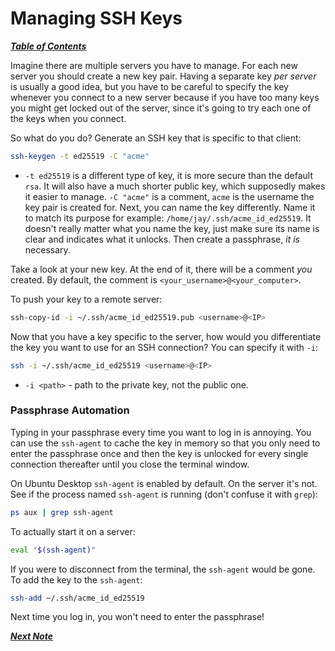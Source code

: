 # Managing SSH Keys

[***Table of Contents***](./README.md)  

Imagine there are multiple servers you have to manage. For each new server you
should create a new key pair. Having a separate key *per server* is usually a
good idea, but you have to be careful to specify the key whenever you connect
to a new server because if you have too many keys you might get locked out of
the server, since it's going to try each one of the keys when you connect.

So what do you do? Generate an SSH key that is specific to that client:

```bash
ssh-keygen -t ed25519 -C "acme"
```

- `-t ed25519` is a different type of key, it is more secure than the default
`rsa`.  It will also have a much shorter public key, which supposedly makes it
easier to manage. 
`-C "acme"` is a comment, `acme` is the username the key pair is created for.
Next, you can name the key differently. Name it to match its purpose for
example: `/home/jay/.ssh/acme_id_ed25519`. It doesn't really matter what you
name the key, just make sure its name is clear and indicates what it unlocks.
Then create a passphrase, *it is* necessary.

Take a look at your new key. At the end of it, there will be a comment *you*
created. By default, the comment is `<your_username>@<your_computer>`.

To push your key to a remote server:

```bash
ssh-copy-id -i ~/.ssh/acme_id_ed25519.pub <username>@<IP>
```

Now that you have a key specific to the server, how would you differentiate
the key you want to use for an SSH connection? You can specify it with `-i`:

```bash
ssh -i ~/.ssh/acme_id_ed25519 <username>@<IP>
```

- `-i <path>` - path to the private key, not the public one.  

### Passphrase Automation

Typing in your passphrase every time you want to log in is annoying. You can
use the `ssh-agent` to cache the key in memory so that you only need to enter
the passphrase once and then the key is unlocked for every single connection
thereafter until you close the terminal window. 

On Ubuntu Desktop `ssh-agent` is enabled by default. On the server it's not.
See if the process named `ssh-agent` is running (don't confuse it with `grep`):

```bash
ps aux | grep ssh-agent
```

To actually start it on a server:

```bash
eval "$(ssh-agent)"
```

If you were to disconnect from the terminal, the `ssh-agent` would be gone. To
add the key to the `ssh-agent`:

```bash
ssh-add ~/.ssh/acme_id_ed25519
```

Next time you log in, you won't need to enter the passphrase!

[***Next Note***](./06-configuring-ssh-server.md)
